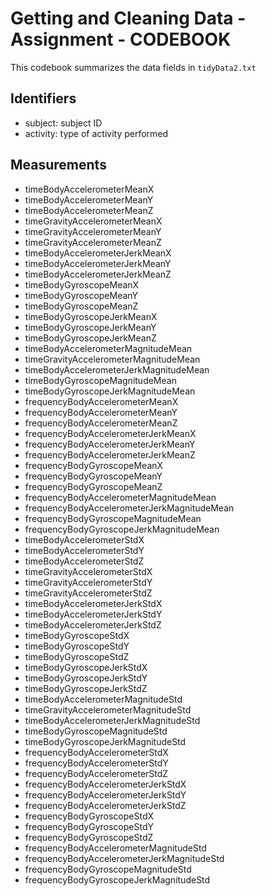 # Getting and Cleaning Data - Assignment - CODEBOOK

This codebook summarizes the data fields in `tidyData2.txt`

## Identifiers

* subject: subject ID
* activity: type of activity performed

## Measurements

* timeBodyAccelerometerMeanX
* timeBodyAccelerometerMeanY
* timeBodyAccelerometerMeanZ
* timeGravityAccelerometerMeanX
* timeGravityAccelerometerMeanY
* timeGravityAccelerometerMeanZ
* timeBodyAccelerometerJerkMeanX
* timeBodyAccelerometerJerkMeanY
* timeBodyAccelerometerJerkMeanZ
* timeBodyGyroscopeMeanX
* timeBodyGyroscopeMeanY
* timeBodyGyroscopeMeanZ
* timeBodyGyroscopeJerkMeanX
* timeBodyGyroscopeJerkMeanY
* timeBodyGyroscopeJerkMeanZ
* timeBodyAccelerometerMagnitudeMean
* timeGravityAccelerometerMagnitudeMean
* timeBodyAccelerometerJerkMagnitudeMean
* timeBodyGyroscopeMagnitudeMean
* timeBodyGyroscopeJerkMagnitudeMean
* frequencyBodyAccelerometerMeanX
* frequencyBodyAccelerometerMeanY
* frequencyBodyAccelerometerMeanZ
* frequencyBodyAccelerometerJerkMeanX
* frequencyBodyAccelerometerJerkMeanY
* frequencyBodyAccelerometerJerkMeanZ
* frequencyBodyGyroscopeMeanX
* frequencyBodyGyroscopeMeanY
* frequencyBodyGyroscopeMeanZ
* frequencyBodyAccelerometerMagnitudeMean
* frequencyBodyAccelerometerJerkMagnitudeMean
* frequencyBodyGyroscopeMagnitudeMean
* frequencyBodyGyroscopeJerkMagnitudeMean
* timeBodyAccelerometerStdX
* timeBodyAccelerometerStdY
* timeBodyAccelerometerStdZ
* timeGravityAccelerometerStdX
* timeGravityAccelerometerStdY
* timeGravityAccelerometerStdZ
* timeBodyAccelerometerJerkStdX
* timeBodyAccelerometerJerkStdY
* timeBodyAccelerometerJerkStdZ
* timeBodyGyroscopeStdX
* timeBodyGyroscopeStdY
* timeBodyGyroscopeStdZ
* timeBodyGyroscopeJerkStdX
* timeBodyGyroscopeJerkStdY
* timeBodyGyroscopeJerkStdZ
* timeBodyAccelerometerMagnitudeStd
* timeGravityAccelerometerMagnitudeStd
* timeBodyAccelerometerJerkMagnitudeStd
* timeBodyGyroscopeMagnitudeStd
* timeBodyGyroscopeJerkMagnitudeStd
* frequencyBodyAccelerometerStdX
* frequencyBodyAccelerometerStdY
* frequencyBodyAccelerometerStdZ
* frequencyBodyAccelerometerJerkStdX
* frequencyBodyAccelerometerJerkStdY
* frequencyBodyAccelerometerJerkStdZ
* frequencyBodyGyroscopeStdX
* frequencyBodyGyroscopeStdY
* frequencyBodyGyroscopeStdZ
* frequencyBodyAccelerometerMagnitudeStd
* frequencyBodyAccelerometerJerkMagnitudeStd
* frequencyBodyGyroscopeMagnitudeStd
* frequencyBodyGyroscopeJerkMagnitudeStd
